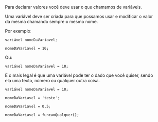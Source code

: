 Para declarar valores você deve usar o que chamamos de variáveis.

Uma variável deve ser criada para que possamos usar e modificar o valor da mesma chamando sempre o mesmo nome.

Por exemplo:
```
variável nomeDaVariavel;

nomeDaVariavel = 10;
```
Ou:
```
variável nomeDaVariavel = 10;
```

E o mais legal é que uma variável pode ter o dado que você quiser, sendo ela uma texto, número ou qualquer outra coisa.
```
variável nomeDaVariavel = 10;

nomeDaVariavel = 'teste';

nomeDaVariavel = 0.5;

nomeDaVariavel = funcaoQualquer();
```